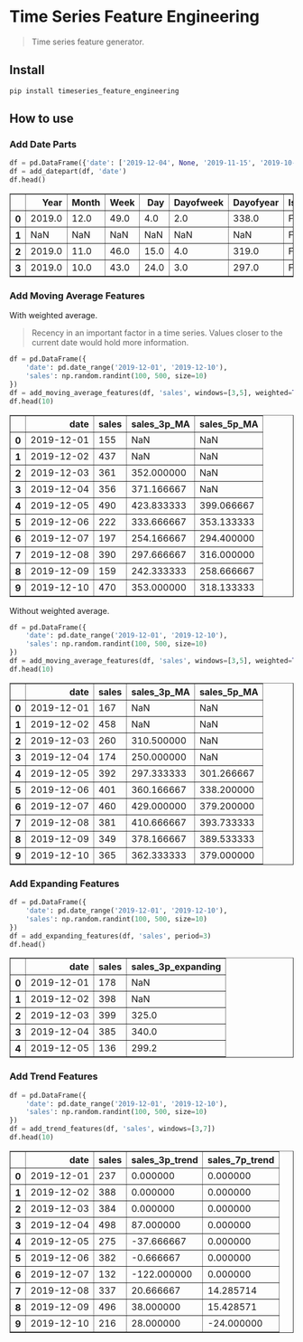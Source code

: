 # Time Series Feature Engineering
> Time series feature generator.


## Install

`pip install timeseries_feature_engineering`

## How to use

### Add Date Parts

```python
df = pd.DataFrame({'date': ['2019-12-04', None, '2019-11-15', '2019-10-24']})
df = add_datepart(df, 'date')
df.head()
```




<div>
<style scoped>
    .dataframe tbody tr th:only-of-type {
        vertical-align: middle;
    }

    .dataframe tbody tr th {
        vertical-align: top;
    }

    .dataframe thead th {
        text-align: right;
    }
</style>
<table border="1" class="dataframe">
  <thead>
    <tr style="text-align: right;">
      <th></th>
      <th>Year</th>
      <th>Month</th>
      <th>Week</th>
      <th>Day</th>
      <th>Dayofweek</th>
      <th>Dayofyear</th>
      <th>Is_month_end</th>
      <th>Is_month_start</th>
      <th>Is_quarter_end</th>
      <th>Is_quarter_start</th>
      <th>Is_year_end</th>
      <th>Is_year_start</th>
      <th>Elapsed</th>
    </tr>
  </thead>
  <tbody>
    <tr>
      <th>0</th>
      <td>2019.0</td>
      <td>12.0</td>
      <td>49.0</td>
      <td>4.0</td>
      <td>2.0</td>
      <td>338.0</td>
      <td>False</td>
      <td>False</td>
      <td>False</td>
      <td>False</td>
      <td>False</td>
      <td>False</td>
      <td>1575417600</td>
    </tr>
    <tr>
      <th>1</th>
      <td>NaN</td>
      <td>NaN</td>
      <td>NaN</td>
      <td>NaN</td>
      <td>NaN</td>
      <td>NaN</td>
      <td>False</td>
      <td>False</td>
      <td>False</td>
      <td>False</td>
      <td>False</td>
      <td>False</td>
      <td>None</td>
    </tr>
    <tr>
      <th>2</th>
      <td>2019.0</td>
      <td>11.0</td>
      <td>46.0</td>
      <td>15.0</td>
      <td>4.0</td>
      <td>319.0</td>
      <td>False</td>
      <td>False</td>
      <td>False</td>
      <td>False</td>
      <td>False</td>
      <td>False</td>
      <td>1573776000</td>
    </tr>
    <tr>
      <th>3</th>
      <td>2019.0</td>
      <td>10.0</td>
      <td>43.0</td>
      <td>24.0</td>
      <td>3.0</td>
      <td>297.0</td>
      <td>False</td>
      <td>False</td>
      <td>False</td>
      <td>False</td>
      <td>False</td>
      <td>False</td>
      <td>1571875200</td>
    </tr>
  </tbody>
</table>
</div>



### Add Moving Average Features

With weighted average. 
> Recency in an important factor in a time series. Values closer to the current date would hold more information.

```python
df = pd.DataFrame({
    'date': pd.date_range('2019-12-01', '2019-12-10'), 
    'sales': np.random.randint(100, 500, size=10)
})
df = add_moving_average_features(df, 'sales', windows=[3,5], weighted=True)
df.head(10)
```




<div>
<style scoped>
    .dataframe tbody tr th:only-of-type {
        vertical-align: middle;
    }

    .dataframe tbody tr th {
        vertical-align: top;
    }

    .dataframe thead th {
        text-align: right;
    }
</style>
<table border="1" class="dataframe">
  <thead>
    <tr style="text-align: right;">
      <th></th>
      <th>date</th>
      <th>sales</th>
      <th>sales_3p_MA</th>
      <th>sales_5p_MA</th>
    </tr>
  </thead>
  <tbody>
    <tr>
      <th>0</th>
      <td>2019-12-01</td>
      <td>155</td>
      <td>NaN</td>
      <td>NaN</td>
    </tr>
    <tr>
      <th>1</th>
      <td>2019-12-02</td>
      <td>437</td>
      <td>NaN</td>
      <td>NaN</td>
    </tr>
    <tr>
      <th>2</th>
      <td>2019-12-03</td>
      <td>361</td>
      <td>352.000000</td>
      <td>NaN</td>
    </tr>
    <tr>
      <th>3</th>
      <td>2019-12-04</td>
      <td>356</td>
      <td>371.166667</td>
      <td>NaN</td>
    </tr>
    <tr>
      <th>4</th>
      <td>2019-12-05</td>
      <td>490</td>
      <td>423.833333</td>
      <td>399.066667</td>
    </tr>
    <tr>
      <th>5</th>
      <td>2019-12-06</td>
      <td>222</td>
      <td>333.666667</td>
      <td>353.133333</td>
    </tr>
    <tr>
      <th>6</th>
      <td>2019-12-07</td>
      <td>197</td>
      <td>254.166667</td>
      <td>294.400000</td>
    </tr>
    <tr>
      <th>7</th>
      <td>2019-12-08</td>
      <td>390</td>
      <td>297.666667</td>
      <td>316.000000</td>
    </tr>
    <tr>
      <th>8</th>
      <td>2019-12-09</td>
      <td>159</td>
      <td>242.333333</td>
      <td>258.666667</td>
    </tr>
    <tr>
      <th>9</th>
      <td>2019-12-10</td>
      <td>470</td>
      <td>353.000000</td>
      <td>318.133333</td>
    </tr>
  </tbody>
</table>
</div>



Without weighted average.

```python
df = pd.DataFrame({
    'date': pd.date_range('2019-12-01', '2019-12-10'), 
    'sales': np.random.randint(100, 500, size=10)
})
df = add_moving_average_features(df, 'sales', windows=[3,5], weighted=True)
df.head(10)
```




<div>
<style scoped>
    .dataframe tbody tr th:only-of-type {
        vertical-align: middle;
    }

    .dataframe tbody tr th {
        vertical-align: top;
    }

    .dataframe thead th {
        text-align: right;
    }
</style>
<table border="1" class="dataframe">
  <thead>
    <tr style="text-align: right;">
      <th></th>
      <th>date</th>
      <th>sales</th>
      <th>sales_3p_MA</th>
      <th>sales_5p_MA</th>
    </tr>
  </thead>
  <tbody>
    <tr>
      <th>0</th>
      <td>2019-12-01</td>
      <td>167</td>
      <td>NaN</td>
      <td>NaN</td>
    </tr>
    <tr>
      <th>1</th>
      <td>2019-12-02</td>
      <td>458</td>
      <td>NaN</td>
      <td>NaN</td>
    </tr>
    <tr>
      <th>2</th>
      <td>2019-12-03</td>
      <td>260</td>
      <td>310.500000</td>
      <td>NaN</td>
    </tr>
    <tr>
      <th>3</th>
      <td>2019-12-04</td>
      <td>174</td>
      <td>250.000000</td>
      <td>NaN</td>
    </tr>
    <tr>
      <th>4</th>
      <td>2019-12-05</td>
      <td>392</td>
      <td>297.333333</td>
      <td>301.266667</td>
    </tr>
    <tr>
      <th>5</th>
      <td>2019-12-06</td>
      <td>401</td>
      <td>360.166667</td>
      <td>338.200000</td>
    </tr>
    <tr>
      <th>6</th>
      <td>2019-12-07</td>
      <td>460</td>
      <td>429.000000</td>
      <td>379.200000</td>
    </tr>
    <tr>
      <th>7</th>
      <td>2019-12-08</td>
      <td>381</td>
      <td>410.666667</td>
      <td>393.733333</td>
    </tr>
    <tr>
      <th>8</th>
      <td>2019-12-09</td>
      <td>349</td>
      <td>378.166667</td>
      <td>389.533333</td>
    </tr>
    <tr>
      <th>9</th>
      <td>2019-12-10</td>
      <td>365</td>
      <td>362.333333</td>
      <td>379.000000</td>
    </tr>
  </tbody>
</table>
</div>



### Add Expanding Features

```python
df = pd.DataFrame({
    'date': pd.date_range('2019-12-01', '2019-12-10'), 
    'sales': np.random.randint(100, 500, size=10)
})
df = add_expanding_features(df, 'sales', period=3)
df.head()
```




<div>
<style scoped>
    .dataframe tbody tr th:only-of-type {
        vertical-align: middle;
    }

    .dataframe tbody tr th {
        vertical-align: top;
    }

    .dataframe thead th {
        text-align: right;
    }
</style>
<table border="1" class="dataframe">
  <thead>
    <tr style="text-align: right;">
      <th></th>
      <th>date</th>
      <th>sales</th>
      <th>sales_3p_expanding</th>
    </tr>
  </thead>
  <tbody>
    <tr>
      <th>0</th>
      <td>2019-12-01</td>
      <td>178</td>
      <td>NaN</td>
    </tr>
    <tr>
      <th>1</th>
      <td>2019-12-02</td>
      <td>398</td>
      <td>NaN</td>
    </tr>
    <tr>
      <th>2</th>
      <td>2019-12-03</td>
      <td>399</td>
      <td>325.0</td>
    </tr>
    <tr>
      <th>3</th>
      <td>2019-12-04</td>
      <td>385</td>
      <td>340.0</td>
    </tr>
    <tr>
      <th>4</th>
      <td>2019-12-05</td>
      <td>136</td>
      <td>299.2</td>
    </tr>
  </tbody>
</table>
</div>



### Add Trend Features

```python
df = pd.DataFrame({
    'date': pd.date_range('2019-12-01', '2019-12-10'), 
    'sales': np.random.randint(100, 500, size=10)
})
df = add_trend_features(df, 'sales', windows=[3,7])
df.head(10)
```




<div>
<style scoped>
    .dataframe tbody tr th:only-of-type {
        vertical-align: middle;
    }

    .dataframe tbody tr th {
        vertical-align: top;
    }

    .dataframe thead th {
        text-align: right;
    }
</style>
<table border="1" class="dataframe">
  <thead>
    <tr style="text-align: right;">
      <th></th>
      <th>date</th>
      <th>sales</th>
      <th>sales_3p_trend</th>
      <th>sales_7p_trend</th>
    </tr>
  </thead>
  <tbody>
    <tr>
      <th>0</th>
      <td>2019-12-01</td>
      <td>237</td>
      <td>0.000000</td>
      <td>0.000000</td>
    </tr>
    <tr>
      <th>1</th>
      <td>2019-12-02</td>
      <td>388</td>
      <td>0.000000</td>
      <td>0.000000</td>
    </tr>
    <tr>
      <th>2</th>
      <td>2019-12-03</td>
      <td>384</td>
      <td>0.000000</td>
      <td>0.000000</td>
    </tr>
    <tr>
      <th>3</th>
      <td>2019-12-04</td>
      <td>498</td>
      <td>87.000000</td>
      <td>0.000000</td>
    </tr>
    <tr>
      <th>4</th>
      <td>2019-12-05</td>
      <td>275</td>
      <td>-37.666667</td>
      <td>0.000000</td>
    </tr>
    <tr>
      <th>5</th>
      <td>2019-12-06</td>
      <td>382</td>
      <td>-0.666667</td>
      <td>0.000000</td>
    </tr>
    <tr>
      <th>6</th>
      <td>2019-12-07</td>
      <td>132</td>
      <td>-122.000000</td>
      <td>0.000000</td>
    </tr>
    <tr>
      <th>7</th>
      <td>2019-12-08</td>
      <td>337</td>
      <td>20.666667</td>
      <td>14.285714</td>
    </tr>
    <tr>
      <th>8</th>
      <td>2019-12-09</td>
      <td>496</td>
      <td>38.000000</td>
      <td>15.428571</td>
    </tr>
    <tr>
      <th>9</th>
      <td>2019-12-10</td>
      <td>216</td>
      <td>28.000000</td>
      <td>-24.000000</td>
    </tr>
  </tbody>
</table>
</div>


